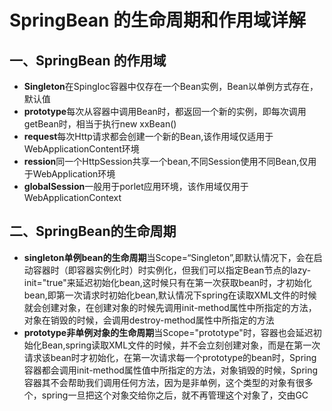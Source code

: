 # SpringBean 的生命周期和作用域详解

## 一、SpringBean 的作用域

- **Singleton**在SpingIoc容器中仅存在一个Bean实例，Bean以单例方式存在，默认值
- **prototype**每次从容器中调用Bean时，都返回一个新的实例，即每次调用getBean时，相当于执行new xxBean()
- **request**每次Http请求都会创建一个新的Bean,该作用域仅适用于WebApplicationContent环境
- **ression**同一个HttpSession共享一个bean,不同Session使用不同Bean,仅用于WebApplication环境
- **globalSession**一般用于porlet应用环境，该作用域仅用于WebApplicationContext

## 二、SpringBean的生命周期

- **singleton单例bean的生命周期**当Scope=“Singleton”,即默认情况下，会在启动容器时（即容器实例化时）时实例化，但我们可以指定Bean节点的lazy-init="true"来延迟初始化bean,这时候只有在第一次获取bean时，才初始化bean,即第一次请求时初始化bean,默认情况下spring在读取XML文件的时候就会创建对象，在创建对象的时候先调用init-method属性中所指定的方法，对象在销毁的时候，会调用destroy-method属性中所指定的方法
- **prototype非单例对象的生命周期**当Scope="prototype"时，容器也会延迟初始化Bean,spring读取XML文件的时候，并不会立刻创建对象，而是在第一次请求该bean时才初始化，在第一次请求每一个prototype的bean时，Spring容器都会调用init-method属性值中所指定的方法，对象销毁的时候，Spring容器其不会帮助我们调用任何方法，因为是非单例，这个类型的对象有很多个，spring一旦把这个对象交给你之后，就不再管理这个对象了，交由GC
